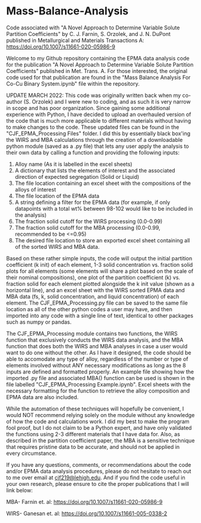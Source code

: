 # Mass-Balance-Analysis
Code associated with "A Novel Approach to Determine Variable Solute Partition Coefficients" by C. J. Farnin, S. Orzolek, and J. N. DuPont published in Metallurgical and Materials Transactions A: https://doi.org/10.1007/s11661-020-05986-9

Welcome to my Github repository containing the EPMA data analysis code for the publication "A Novel Approach to Determine Variable Solute Partition Coefficients" published in Met. Trans. A. For those interested, the original code used for that publication are found in the "Mass Balance Analysis For Co-Cu Binary System.ipynb" file within the repository.

UPDATE MARCH 2022: This code was originally written back when my co-author (S. Orzolek) and I were new to coding, and as such it is very narrow in scope and has poor organization. Since gaining some additional experience with Python, I have decided to upload an overhauled version of the code that is much more applicable to different materials without having to make changes to the code. These updated files can be found in the "CJF_EPMA_Processing Files" folder. I did this by essentially black box'ing the WIRS and MBA calculations through the creation of a downloadable python module (saved as a .py file) that lets any user apply the analysis to their own data by calling a function and providing the following inputs:

1) Alloy name (As it is labelled in the excel sheets)
2) A dictionary that lists the elements of interest and the associated direction of expected segregation (Solid or Liquid)
3) The file location containing an excel sheet with the compositions of the alloys of interest
4) The file location of the EPMA data
5) A string defining a filter for the EPMA data (for example, if only datapoints with a total wt% between 98-102 would like to be included in the analysis)
6) The fraction solid cutoff for the WIRS processing (0.0-0.99)
7) The fraction solid cutoff for the MBA processing (0.0-0.99, recommended to be <=0.95)
8) The desired file location to store an exported excel sheet containing all of the sorted WIRS and MBA data.

Based on these rather simple inputs, the code will output the initial partition coefficient (k init) of each element, 1-3 solid concentration vs. fraction solid plots for all elements (some elements will share a plot based on the scale of their nominal compositions), one plot of the partition coefficient (k) vs. fraction solid for each element plotted alongside the k init value (shown as a horizontal line), and an excel sheet with the WIRS sorted EPMA data and MBA data (fs, k, solid concentration, and liquid concentration) of each element. The CJF_EPMA_Processing.py file can be saved to the same file location as all of the other python codes a user may have, and then imported into any code with a single line of text, identical to other packages such as numpy or pandas.

The CJF_EPMA_Processing module contains two functions, the WIRS function that exclusively conducts the WIRS data analysis, and the MBA function that does both the WIRS and MBA analyses in case a user would want to do one without the other. As I have it designed, the code should be able to accomodate any type of alloy, regardless of the number or type of elements involved without ANY necessary modifications as long as the 8 inputs are defined and formatted properly. An example file showing how the imported .py file and associated MBA() function can be used is shown in the file labelled "CJF_EPMA_Processing Example.ipynb". Excel sheets with the necessary formatting for the function to retrieve the alloy composition and EPMA data are also included. 

While the automation of these techniques will hopefully be convenient, I would NOT recommend relying solely on the module without any knowledge of how the code and calculations work. I did my best to make the program fool proof, but I do not claim to be a Python expert, and have only validated the functions using 2-3 different materials that I have data for. Also, as described in the partition coefficient paper, the MBA is a sensitive technique that requires pristine data to be accurate, and should not be applied in every circumstance.

If you have any questions, comments, or recommendations about the code and/or EPMA data analysis procedures, please do not hesitate to reach out to me over email at cjf219@lehigh.edu. And if you find the code useful in  your own research, please ensure to cite the proper publications that I will link below:

MBA- Farnin et. al: https://doi.org/10.1007/s11661-020-05986-9

WIRS- Ganesan et. al: https://doi.org/10.1007/s11661-005-0338-2 
